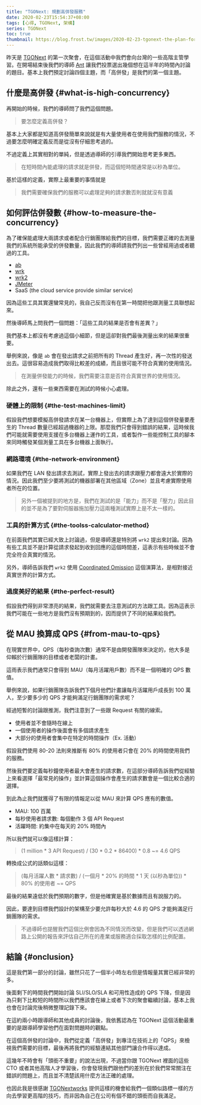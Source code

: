 ```yaml
---
title: "TGONext: 規劃高併發服務"
date: 2020-02-23T15:54:37+08:00
tags: [心得, TGONext, 架構]
series: TGONext
toc: true
thumbnail: https://blog.frost.tw/images/2020-02-23-tgonext-the-plan-for-high-concurrency/thumbnail.jpg
---
```


昨天是 [TGONext](https://next.tgonetworks.org/) 的第一次聚會，在這個活動中我們會向台灣的一些高階主管學習。在開場結束後我們的導師 [Ant](https://blog.gcos.me/) 讓我們投票選出幾個想在這半年的時間內討論的題目。基本上我們預定討論四個主題，而「高併發」是我們的第一個主題。

<!--more-->

## 什麼是高併發 {#what-is-high-concurrency}

再開始的時候，我們的導師問了我們這個問題。

> 要怎麼定義高併發？

基本上大家都是知道高併發簡單來說就是有大量使用者在使用我們服務的情況，不過要怎麼明確定義反而是從沒有仔細思考過的。

不過定義上其實相對的單純，但是透過導師的引導我們開始思考更多東西。

> 在短時間內能處理的請求就是併發，而這個短時間通常是以秒為單位。

基於這樣的定義，實際上最重要的事情就是

> 我們需要確保我們的服務可以處理足夠的請求數否則就就沒有意義

## 如何評估併發數 {#how-to-measure-the-concurrency}

為了確保能處理大兩請求或者配合行銷團隊給我們的目標，我們需要正確的去測量我們的系統所能承受的併發數量，因此我們的導師請我們列出一些曾經用過或者聽過的工具。

* [ab](https://httpd.apache.org/docs/2.4/programs/ab.html)
* [wrk](https://github.com/wg/wrk)
* [wrk2](https://github.com/giltene/wrk2)
* [JMeter](https://jmeter.apache.org/)
* SaaS (the cloud service provide similar service)

因為這些工具其實還蠻常見的，我自己反而沒有在第一時間把他跟測量工具聯想起來。

然後導師馬上問我們一個問題：「這些工具的結果是否會有差異？」

我們基本上都沒有考慮過這個小細節，但是這卻對我們最後測量出來的結果很重要。

舉例來說，像是 `ab` 會在發出請求之前把所有的 Thread 產生好，再一次性的發送出去。這很容易造成我們取得比較差的成績，而且很可能不符合真實的使用情況。

> 在測量併發能力的時候，我們需要注意是否符合真實世界的使用情況。

除此之外，還有一些東西需要在測試的時候小心處理。

### 硬體上的限制 {#the-test-machines-limit}

假設我們想要模擬高併發請求在某一台機器上，但實際上為了達到這個併發量要產生的 Thread 數量已經超過機器的上限。那麼我們只會得到錯誤的結果，這時候我們可能就需要使用支援在多台機器上運作的工具，或者製作一些能控制工具的腳本來同時觸發某個測量工具在多台機器上面執行。

### 網路環境 {#the-network-environment}

如果我們在 LAN 發出請求去測試，實際上發出去的請求跟壓力都會遠大於實際的情況。因此我們至少要將測試的機器部署在其他區域（Zone）並且考慮實際使用者所在的位置。

> 另外一個被提到的地方是，我們在測試的是「能力」而不是「壓力」因此目的並不是為了要對伺服器施加壓力這兩種測試實際上是不太一樣的。

### 工具的計算方式 {#the-toolss-calculator-method}

在前面我們其實已經大致上討論過，但是導師還是特別將 `wrk2` 提出來討論。因為有些工具並不是計算從請求發起到收到回應的這個時間差，這表示有些時候並不會完全符合真實的情況。

另外，導師告訴我們 `wrk2` 使用 [Coordinated Omission](https://medium.com/@siddontang/the-coordinated-omission-problem-in-the-benchmark-tools-5d9abef79279) 這個演算法，是相對接近真實世界的計算方式。

### 過度美好的結果 {#the-perfect-result}

假設我們得到非常漂亮的結果，我們就需要去注意測試的方法跟工具。因為這表示我們可能在一些地方是我們沒有預期到的，因而提供了不同的結果給我們。

## 從 MAU 換算成 QPS {#from-mau-to-qps}

在現實世界中，QPS（每秒查詢次數）通常不是由開發團隊來決定的，他大多是仰賴於行銷團隊的目標或者老闆的計畫。

這雨表示我們通常只會得到 MAU（每月活躍用戶數）而不是一個明確的 QPS 數值。

舉例來說，如果行銷團隊告訴我們下個月他們計畫讓每月活躍用戶成長到 100 萬人，至少要多少的 QPS 才能夠滿足行銷團隊的需求呢？

經過短暫的討論跟推測，我們注意到了一些跟 Request 有關的線索。

* 使用者並不會隨時在線上
* 一個使用者的操作後面會有多個請求產生
* 大部分的使用者會集中在特定的時間操作（Ex. 活動）

假設我們使用 80-20 法則來推斷有 80% 的使用者只會在 20% 的時間使用我們的服務。

然後我們要定義每秒鐘使用者最大會產生的請求數，在這部分導師告訴我們從經驗上來看選擇「最常見的操作」並計算這個操作會產生的請求數會是一個比較合適的選擇。

到此為止我們就獲得了有限的情報足以從 MAU 來計算 QPS 應有的數值。

* MAU: 100 百萬
* 每秒使用者請求數: 每個動作 3 個 API Request
* 活躍時間: 約集中在每天的 20% 時間內

所以我們就可以像這樣計算：

> (1 million * 3 API Request) / (30 * 0.2 * 86400) * 0.8 ~= 4.6 QPS

轉換成公式的話類似這樣：

> (每月活躍人數 * 請求數) / (一個月 * 20% 的時間 * 1 天 (以秒為單位)) * 80% 的使用者 ~= QPS

最後的結果遠低於我們預期的數字，但是他確實是基於數據而且有說服力的。

因此，要達到目標我們設計的架構至少要允許每秒大於 4.6 的 QPS 才能夠滿足行銷團隊的需求。

> 不過導師也提醒我們這個比例會因為不同情況而改變，但是我們可以透過網路上公開的報告來評估自己所在的產業或服務適合採取怎樣的比例配置。

## 結論 {#onclusion}

這是我們第一部分的討論，雖然只花了一個半小時左右但是情報量其實已經非常的多。

後面剩下的時間我們開始討論 SLI/SLO/SLA 和可用性造成的 QPS 下降，但是因為只剩下比較短的時間所以我們應該會在線上或者下次的聚會繼續討論，基本上我也會在討論完後稍微整理記錄下來。

在這約兩小時跟導師和其他成員的討論後，我依舊認為在 TGONext 這個活動最重要的是跟導師學習他們在面對問題時的觀點。

在這個高併發的討論中，我們從定義「高併發」到專注在技術上的「QPS」來檢視我們需要的目標，最後再將我們的經驗連結其他部門讓合作得以達成。

這幾年不時會有「頭銜不重要」的說法出現，不過當你跟 TGONext 裡面的這些 CTO 或者其他高階人才學習後，你會發現我們跟他們的差別在於我們常常關注在錯誤的問題上，而且並不清楚該用什麼方法正確的處理。

也因此我是很感謝 [TGONextworks](https://tgonetworks.org/) 提供這樣的機會給我們一個類似路標一樣的方向去學習更高階的技巧，而非因為自己在公司有個不錯的頭銜而自我滿足。
